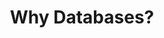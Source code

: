 ---
type: "module"
title: "Why Databases?"
description: ""
banner: "images/exoscale-icon.svg"
weight: 1
tags: [databases]
level: "beginner"
categories: "infrastructure"
---